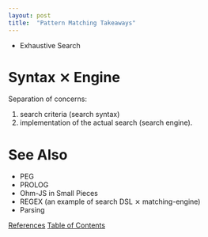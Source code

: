 ```yaml
---
layout: post
title:  "Pattern Matching Takeaways"
---
```


- Exhaustive Search

# Syntax ⨯ Engine
Separation of concerns:
1. search criteria (search syntax)
2. implementation of the actual search (search engine).

# See Also

- PEG
- PROLOG
- Ohm-JS in Small Pieces
- REGEX (an example of search DSL ⨯ matching-engine)
- Parsing

[References](https://guitarvydas.github.io/2021/01/14/References.html)
[Table of Contents](https://guitarvydas.github.io/2021/05/14/Table-Of-Contents.html)

<script src="https://utteranc.es/client.js" 
        repo="guitarvydas/guitarvydas.github.io" 
        issue-term="pathname" 
        theme="github-light" 
        crossorigin="anonymous" 
        async> 
</script> 
